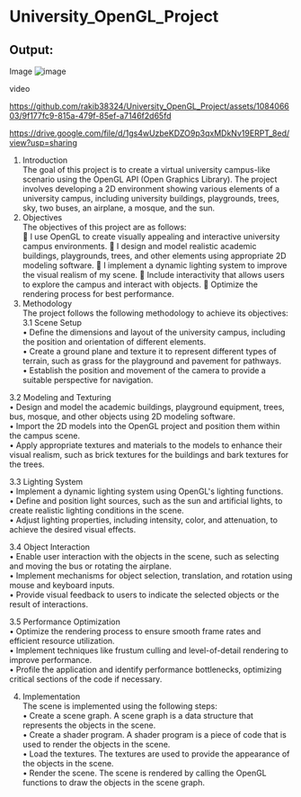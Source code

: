 # University_OpenGL_Project

## Output:
Image
![image](https://github.com/rakib38324/University_OpenGL_Project/assets/108406603/2e359c01-cefe-4f23-889a-c9030615ffaf)

video



https://github.com/rakib38324/University_OpenGL_Project/assets/108406603/9f177fc9-815a-479f-85ef-a7146f2d65fd



https://drive.google.com/file/d/1gs4wUzbeKDZO9p3qxMDkNv19ERPT_8ed/view?usp=sharing
1. Introduction   
The goal of this project is to create a virtual university campus-like scenario using the OpenGL API (Open Graphics Library). The project involves developing a 2D environment showing various elements of a university campus, including university buildings, playgrounds, trees, sky, two buses, an airplane, a mosque, and the sun.   
2. Objectives   
The objectives of this project are as follows:  
	I use OpenGL to create visually appealing and interactive university campus environments.
	I design and model realistic academic buildings, playgrounds, trees, and other elements using appropriate 2D modeling software.
	I implement a dynamic lighting system to improve the visual realism of my scene.
	Include interactivity that allows users to explore the campus and interact with objects.
	Optimize the rendering process for best performance.    
3. Methodology   
The project follows the following methodology to achieve its objectives:  
3.1 Scene Setup  
•	Define the dimensions and layout of the university campus, including the position and orientation of different elements.  
•	Create a ground plane and texture it to represent different types of terrain, such as grass for the playground and pavement for pathways.  
•	Establish the position and movement of the camera to provide a suitable perspective for navigation.  
  
3.2 Modeling and Texturing  
•	Design and model the academic buildings, playground equipment, trees, bus, mosque, and other objects using 2D modeling software.  
•	Import the 2D models into the OpenGL project and position them within the campus scene.  
•	Apply appropriate textures and materials to the models to enhance their visual realism, such as brick textures for the buildings and bark textures for the trees.  
  
  
3.3 Lighting System  
•	Implement a dynamic lighting system using OpenGL's lighting functions.  
•	Define and position light sources, such as the sun and artificial lights, to create realistic lighting conditions in the scene.  
•	Adjust lighting properties, including intensity, color, and attenuation, to achieve the desired visual effects.  
  
3.4 Object Interaction  
•	Enable user interaction with the objects in the scene, such as selecting and moving the bus or rotating the airplane.  
•	Implement mechanisms for object selection, translation, and rotation using mouse and keyboard inputs.  
•	Provide visual feedback to users to indicate the selected objects or the result of interactions.  
  
3.5 Performance Optimization  
•	Optimize the rendering process to ensure smooth frame rates and efficient resource utilization.  
•	Implement techniques like frustum culling and level-of-detail rendering to improve performance.  
•	Profile the application and identify performance bottlenecks, optimizing critical sections of the code if necessary.  
  
4. Implementation  
The scene is implemented using the following steps:  
•	Create a scene graph. A scene graph is a data structure that represents the objects in the scene.  
•	Create a shader program. A shader program is a piece of code that is used to render the objects in the scene.  
•	Load the textures. The textures are used to provide the appearance of the objects in the scene.  
•	Render the scene. The scene is rendered by calling the OpenGL functions to draw the objects in the scene graph.  
